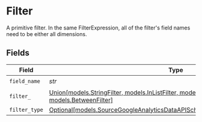 # Filter

A primitive filter. In the same FilterExpression, all of the filter's field names need to be either all dimensions.


## Fields

| Field                                                                                                                                                            | Type                                                                                                                                                             | Required                                                                                                                                                         | Description                                                                                                                                                      |
| ---------------------------------------------------------------------------------------------------------------------------------------------------------------- | ---------------------------------------------------------------------------------------------------------------------------------------------------------------- | ---------------------------------------------------------------------------------------------------------------------------------------------------------------- | ---------------------------------------------------------------------------------------------------------------------------------------------------------------- |
| `field_name`                                                                                                                                                     | *str*                                                                                                                                                            | :heavy_check_mark:                                                                                                                                               | N/A                                                                                                                                                              |
| `filter_`                                                                                                                                                        | [Union[models.StringFilter, models.InListFilter, models.NumericFilter, models.BetweenFilter]](../models/sourcegoogleanalyticsdataapischemasfilter.md)            | :heavy_check_mark:                                                                                                                                               | N/A                                                                                                                                                              |
| `filter_type`                                                                                                                                                    | [Optional[models.SourceGoogleAnalyticsDataAPISchemasCustomReportsArrayFilterType]](../models/sourcegoogleanalyticsdataapischemascustomreportsarrayfiltertype.md) | :heavy_minus_sign:                                                                                                                                               | N/A                                                                                                                                                              |